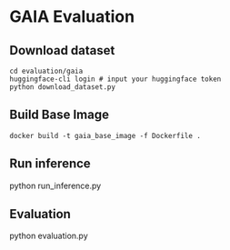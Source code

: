 # GAIA Evaluation  

## Download dataset
```
cd evaluation/gaia
huggingface-cli login # input your huggingface token
python download_dataset.py
```

##  Build Base Image
```
docker build -t gaia_base_image -f Dockerfile .
```

## Run inference
python run_inference.py

## Evaluation
python evaluation.py